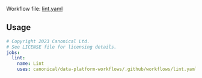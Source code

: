 Workflow file: [lint.yaml](lint.yaml)

## Usage
```yaml
# Copyright 2023 Canonical Ltd.
# See LICENSE file for licensing details.
jobs:
  lint:
    name: Lint
    uses: canonical/data-platform-workflows/.github/workflows/lint.yaml@v0
```